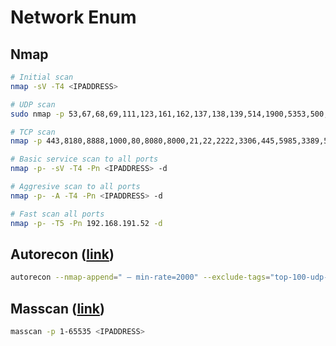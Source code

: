# Network Enum

## Nmap

```bash
# Initial scan
nmap -sV -T4 <IPADDRESS> 

# UDP scan
sudo nmap -p 53,67,68,69,111,123,161,162,137,138,139,514,1900,5353,500,445 --open -sU <IPADDRESS> -oN=scan.txt

# TCP scan
nmap -p 443,8180,8888,1000,80,8080,8000,21,22,2222,3306,445,5985,3389,5986,1433,88 --open -A -oN=scan.txt

# Basic service scan to all ports
nmap -p- -sV -T4 -Pn <IPADDRESS> -d

# Aggresive scan to all ports
nmap -p- -A -T4 -Pn <IPADDRESS> -d

# Fast scan all ports
nmap -p- -T5 -Pn 192.168.191.52 -d
```

## Autorecon (<a href="https://github.com/Tib3rius/AutoRecon">link</a>)
```bash
autorecon --nmap-append=" — min-rate=2000" --exclude-tags="top-100-udp-ports" --exclude-tags nikto -vv <IP>
```

## Masscan (<a href="https://github.com/robertdavidgraham/masscan">link</a>)
```bash
masscan -p 1-65535 <IPADDRESS>
```
